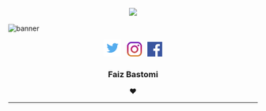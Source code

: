 <p align="center">
  <a href="https://github.com/FaizBastomi"><img src="https://tinyurl.com/y7kojjp2" width="500" /></a>
</p>

![banner](https://discord.c99.nl/widget/theme-3/554086721688698882.png)

<p align="center">
  <a href="https://twitter.com/FaizBastomi"><img height="35" src="https://github.com/FaizBastomi/faizbastomi/blob/master/twitter.png?raw=true"></a>&nbsp;&nbsp;
    <a href="https://instagram.com/faiz_bastomy"><img height="30" src="https://github.com/FaizBastomi/faizbastomi/blob/master/instagram.png?raw=true"></a>&nbsp;&nbsp;
    <a href="https://facebook.com/faiz.bastomi"><img height="30" src="https://github.com/FaizBastomi/faizbastomi/blob/master/facebook.png?raw=true"></a>
</p>

<h3 align="center">Faiz Bastomi</h3>

<p align="center">
  <strong>❤️</strong>
</p>

---

